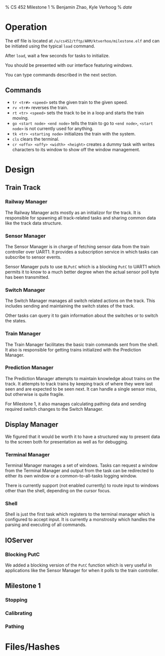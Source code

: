 % CS 452 Milestone 1
% Benjamin Zhao, Kyle Verhoog
% $date$


# Operation

The elf file is located at `/u/cs452/tftp/ARM/ktverhoo/milestone.elf` and can
be initiated using the typical `load` command.

After `load`, wait a few seconds for tasks to initialize.

You should be presented with our interface featuring _windows_.

You can type commands described in the next section.

## Commands

- `tr <tr#> <speed>` sets the given train to the given speed.
- `rv <tr#>` reverses the train.
- `rt <tr> <speed>` sets the track to be in a loop and starts the train moving.
- `go <start node> <end node>` tells the train to go to `<end node>`, `<start
  node>` is not currently used for anything.
- `tk <tr> <starting node>` initializes the train with the system.
- `cls` clears the terminal.
- `cr <offx> <offy> <width> <height>` creates a dummy task with writes
  characters to its window to show off the window management.


# Design

## Train Track

### Railway Manager

The Railway Manager acts mostly as an initializor for the track. It is
responsible for spawning all track-related tasks and sharing common data like
the track data structure.

### Sensor Manager

The Sensor Manager is in charge of fetching sensor data from the train
controller over UART1. It provides a subscription service in which tasks can
subscribe to sensor events.

Sensor Manager puts to use `BLPutC` which is a blocking `PutC` to UART1 which
permits it to know to a much better degree when the actual sensor poll byte has
been transmitted.

### Switch Manager

The Switch Manager manages all switch related actions on the track. This
includes sending and maintaining the switch states of the track.

Other tasks can query it to gain information about the switches or to switch the
states.

### Train Manager

The Train Manager facilitates the basic train commands sent from the shell. It
also is responsible for getting trains initialized with the Prediction Manager.

### Prediction Manager

The Prediction Manager attempts to maintain knowledge about trains on the track.
It attempts to track trains by keeping track of where they were last seen and
are expected to be seen next. It can handle a single sensor miss, but otherwise
is quite fragile.

For Milestone 1, it also manages calculating pathing data and sending required
switch changes to the Switch Manager.

## Display Manager

We figured that it would be worth it to have a structured way to present data to
the screen both for presentation as well as for debugging.

### Terminal Manager

Terminal Manager manages a set of windows. Tasks can request a window from the
Terminal Manager and output from the task can be redirected to either its own
window or a common-to-all-tasks logging window.

There is currently support (not enabled currently) to route input to windows
other than the shell, depending on the cursor focus.

### Shell

Shell is just the first task which registers to the terminal manager which is
configured to accept input. It is currently a monstrosity which handles the
parsing and executing of all commands.

## IOServer

### Blocking PutC

We added a blocking version of the `PutC` function which is very useful in
applications like the Sensor Manager for when it polls to the train controller.

## Milestone 1

### Stopping

### Calibrating

### Pathing

# Files/Hashes
